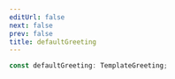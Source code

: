 ```yaml
---
editUrl: false
next: false
prev: false
title: defaultGreeting
---
```


```ts
const defaultGreeting: TemplateGreeting;
```
